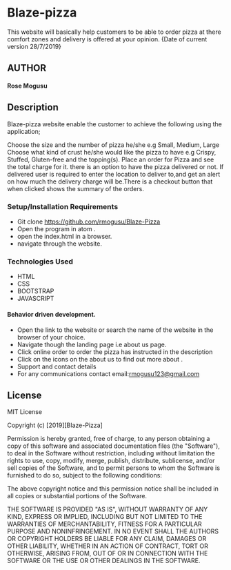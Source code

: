 # Blaze-pizza
This website will  basically help customers to be able to order pizza at there comfort zones and delivery is offered at your opinion.
{Date of current version 28/7/2019}

## AUTHOR
#### Rose Mogusu

## Description
Blaze-pizza website enable the customer to achieve the following using the application;

Choose the size and the number of pizza he/she e.g Small, Medium, Large Choose what kind of crust he/she would like the pizza to have e.g Crispy, Stuffed, Gluten-free and  the topping(s). Place an order for Pizza and see the total charge for it. there is an option to have the pizza delivered or not. If delivered user is required to enter the location to deliver to,and get an alert on how much the delivery charge will be.There is  a checkout button that when clicked shows the summary of the orders.

### Setup/Installation Requirements
* Git clone https://github.com/rmogusu/Blaze-Pizza
* Open the  program in atom .
* open the index.html in a browser.
* navigate through the website.

### Technologies Used
* HTML
* CSS
* BOOTSTRAP
* JAVASCRIPT

#### Behavior driven development.
* Open the link to the website or search the name of the website in the browser of your choice.
* Navigate though the landing page i.e about us page.
* Click online order to order the pizza has instructed in the description
* Click on the icons on the about us to find out more about .
* Support and contact details
* For any communications contact email:rmogusu123@gmail.com

## License
MIT License

Copyright (c) [2019][Blaze-Pizza]

Permission is hereby granted, free of charge, to any person obtaining a copy of this software and associated documentation files (the "Software"), to deal in the Software without restriction, including without limitation the rights to use, copy, modify, merge, publish, distribute, sublicense, and/or sell copies of the Software, and to permit persons to whom the Software is furnished to do so, subject to the following conditions:

The above copyright notice and this permission notice shall be included in all copies or substantial portions of the Software.

THE SOFTWARE IS PROVIDED "AS IS", WITHOUT WARRANTY OF ANY KIND, EXPRESS OR IMPLIED, INCLUDING BUT NOT LIMITED TO THE WARRANTIES OF MERCHANTABILITY, FITNESS FOR A PARTICULAR PURPOSE AND NONINFRINGEMENT. IN NO EVENT SHALL THE AUTHORS OR COPYRIGHT HOLDERS BE LIABLE FOR ANY CLAIM, DAMAGES OR OTHER LIABILITY, WHETHER IN AN ACTION OF CONTRACT, TORT OR OTHERWISE, ARISING FROM, OUT OF OR IN CONNECTION WITH THE SOFTWARE OR THE USE OR OTHER DEALINGS IN THE SOFTWARE.
